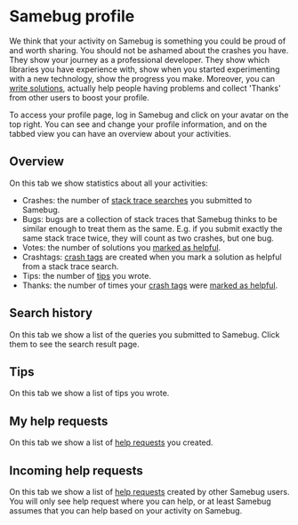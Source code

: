 # Samebug profile

We think that your activity on Samebug is something you could be proud of and worth sharing.
You should not be ashamed about the crashes you have. They show your journey as a professional
developer. They show which libraries you have experience with, show when you started
experimenting with a new technology, show the progress you make.
Moreover, you can [write solutions](write-tip.md), actually help people having problems and collect
'Thanks' from other users to boost your profile.

To access your profile page, log in Samebug and click on your avatar on the top right. You can
see and change your profile information, and on the tabbed view you can have an overview about your activities.

## Overview

On this tab we show statistics about all your activities:
- Crashes: the number of [stack trace searches](search.md) you submitted to Samebug.
- Bugs: bugs are a collection of stack traces that Samebug thinks to be similar enough to treat them as the same.
E.g. if you submit exactly the same stack trace twice, they will count as two crashes, but one bug.
- Votes: the number of solutions you [marked as helpful](rating-solutions.md).
- Crashtags: [crash tags](crash-tag.md) are created when you mark a solution as helpful from a stack trace search.
- Tips: the number of [tips](write-tip.md) you wrote.
- Thanks: the number of times your [crash tags](crash-tag.md) were [marked as helpful](rating-solutions.md).

## Search history

On this tab we show a list of the queries you submitted to Samebug. Click them to see the search result page.

## Tips

On this tab we show a list of tips you wrote.

## My help requests

On this tab we show a list of [help requests](help-requests.md) you created.

## Incoming help requests

On this tab we show a list of [help requests](help-requests.md) created by other Samebug users. You will
only see help request where you can help, or at least Samebug assumes that you can help based on your
activity on Samebug.
